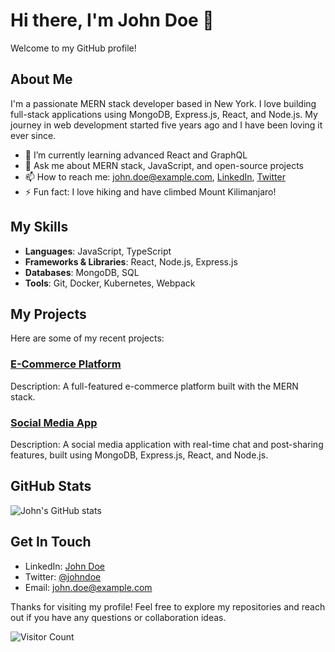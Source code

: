 # Hi there, I'm John Doe 👋

Welcome to my GitHub profile!

## About Me

I'm a passionate MERN stack developer based in New York. I love building full-stack applications using MongoDB, Express.js, React, and Node.js. My journey in web development started five years ago and I have been loving it ever since.

- 🌱 I’m currently learning advanced React and GraphQL
- 💬 Ask me about MERN stack, JavaScript, and open-source projects
- 📫 How to reach me: [john.doe@example.com](mailto:john.doe@example.com), [LinkedIn](https://www.linkedin.com/in/johndoe), [Twitter](https://twitter.com/johndoe)
- ⚡ Fun fact: I love hiking and have climbed Mount Kilimanjaro!

## My Skills

- **Languages**: JavaScript, TypeScript
- **Frameworks & Libraries**: React, Node.js, Express.js
- **Databases**: MongoDB, SQL
- **Tools**: Git, Docker, Kubernetes, Webpack

## My Projects

Here are some of my recent projects:

### [E-Commerce Platform](https://github.com/johndoe/e-commerce-platform)

Description: A full-featured e-commerce platform built with the MERN stack.

### [Social Media App](https://github.com/johndoe/social-media-app)

Description: A social media application with real-time chat and post-sharing features, built using MongoDB, Express.js, React, and Node.js.

## GitHub Stats

![John's GitHub stats](https://github-readme-stats.vercel.app/api?username=johndoe&show_icons=true&theme=radical)

## Get In Touch

- LinkedIn: [John Doe](https://www.linkedin.com/in/johndoe)
- Twitter: [@johndoe](https://twitter.com/johndoe)
- Email: [john.doe@example.com](mailto:john.doe@example.com)

Thanks for visiting my profile! Feel free to explore my repositories and reach out if you have any questions or collaboration ideas.

![Visitor Count](https://profile-counter.glitch.me/johndoe/count.svg)
